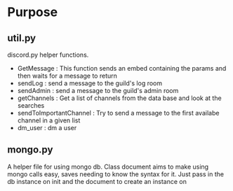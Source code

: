 # Purpose

## util.py

discord.py helper functions. 
 - GetMessage : This function sends an embed containing the params and then waits for a message to return
 - sendLog : send a message to the guild's log room
 - sendAdmin : send a message to the guild's admin room
 - getChannels : Get a list of channels from the data base and look at the searches
 - sendToImportantChannel : Try to send a message to the first availabe channel in a given list
 - dm_user : dm a user


## mongo.py

A helper file for using mongo db.
Class document aims to make using mongo calls easy, saves
needing to know the syntax for it. Just pass in the db instance
on init and the document to create an instance on
